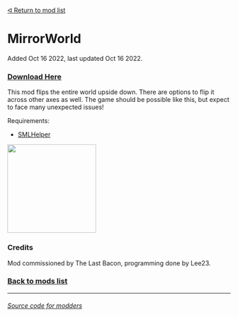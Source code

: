 [ᐊ Return to mod list](https://github.com/LeeTwentyThree/Lee23-SubnauticaMods/blob/main/Downloads/DownloadPages/ModDownloads-Subnautica.md)
# MirrorWorld

Added Oct 16 2022, last updated Oct 16 2022.

### [Download Here](https://github.com/LeeTwentyThree/Lee23-SubnauticaMods/raw/main/Downloads/MirrorWorld.zip)

This mod flips the entire world upside down. There are options to flip it across other axes as well. The game should be possible like this, but expect to face many unexpected issues!

Requirements:
- [SMLHelper](https://www.nexusmods.com/subnautica/mods/113)

<div>
  <img src="https://github.com/LeeTwentyThree/Lee23-SubnauticaMods/raw/main/Downloads/Thumbnails/MirrorWorld.png" width=200px>
</div>

### Credits

Mod commissioned by The Last Bacon, programming done by Lee23.

### [Back to mods list](https://github.com/LeeTwentyThree/Lee23-SubnauticaMods/blob/main/Downloads/DownloadPages/ModDownloads-Subnautica.md)

---

###### [Source code for modders](https://github.com/LeeTwentyThree/Lee23-SubnauticaMods/tree/main/MirrorWorld)
